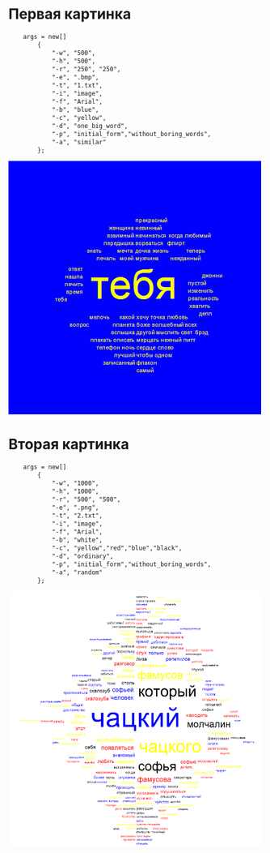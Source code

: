 ﻿# Первая картинка
            
	    args = new[]
            {
                "-w", "500",
                "-h", "500",
                "-r", "250", "250",
                "-e", ".bmp",
                "-t", "1.txt",
                "-i", "image",
                "-f", "Arial",
                "-b", "blue",
                "-c", "yellow",
                "-d", "one_big_word",
                "-p", "initial_form","without_boring_words",
                "-a", "similar"
            };
![1 картинка](https://raw.githubusercontent.com/Lyapa96/di/master/TagsCloudApp/image.bmp) 

# Вторая картинка
            
	    args = new[]
            {
                "-w", "1000",
                "-h", "1000",
                "-r", "500", "500",
                "-e", ".png",
                "-t", "2.txt",
                "-i", "image",
                "-f", "Arial",
                "-b", "white",
                "-c", "yellow","red","blue","black",
                "-d", "ordinary",
                "-p", "initial_form","without_boring_words",
                "-a", "random"
            };
![2 картинка](https://github.com/Lyapa96/di/blob/master/TagsCloudApp/image.png) 